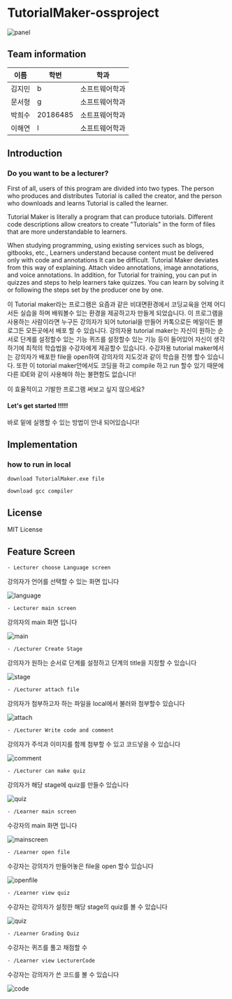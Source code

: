 # TutorialMaker-ossproject
![panel](https://ifh.cc/g/vXTm0d.jpg)

## Team information
|이름|학번|학과|
|---|---|---|
| 김지민 | b |소프트웨어학과|
| 문서형 | g |소프트웨어학과|
| 박희수 | 20186485 |소트프웨어학과|
| 이해연 | l |소프트웨어학과|

## Introduction
### Do you want to be a lecturer?
First of all, users of this program are divided into two types. The person who produces and distributes Tutorial is called the creator, and the person who downloads and learns Tutorial is called the learner.

Tutorial Maker is literally a program that can produce tutorials.
Different code descriptions allow creators to create "Tutorials" in the form of files that are more understandable to learners.

When studying programming, using existing services such as blogs, gitbooks, etc.,
Learners understand because content must be delivered only with code and annotations
It can be difficult. Tutorial Maker deviates from this way of explaining.
Attach video annotations, image annotations, and voice annotations.
In addition, for Tutorial for training, you can put in quizzes and steps to help learners take quizzes.
You can learn by solving it or following the steps set by the producer one by one.

이 Tutorial maker라는 프로그램은 요즘과 같은 비대면환경에서 코딩교육을 언제 어디서든 실습을 하며 배워볼수 있는 환경을 제공하고자 만들게 되었습니다.
이 프로그램을 사용하는 사람이라면 누구든 강의자가 되어 tutorial을 만들어 카톡으로든 메일이든 블로그든 모든곳에서 배포 할 수 있습니다.
강의자용 tutorial maker는 자신이 원하는 순서로 단계를 설정할수 있는 기능 퀴즈를 설정할수 있는 기능 등이 들어있어 자신이 생각하기에 최적의 학습법을 수강자에게 제공할수 있습니다.
수강자용 tutorial maker에서는 강의자가 배포한 file을 open하여 강의자의 지도것과 같이 학습을 진행 할수 있습니다. 또한 이 totorial maker안에서도 코딩을 하고 compile 하고 run 할수 있기 때문에 다른 IDE와 같이 사용해야 하는 불편함도 없습니다! 

이 효율적이고 기발한 프로그램 써보고 싶지 않으세요? 
#### Let's get started !!!!!

바로 밑에 실행할 수 있는 방법이 안내 되어있습니다!

## Implementation
### how to run in local
```
download TutorialMaker.exe file
```
```
download gcc compiler
```

## License
MIT License


## Feature Screen
`- Lecturer choose Language screen`

강의자가 언어를 선택할 수 있는 화면 입니다

![language](https://user-images.githubusercontent.com/63408866/173237120-9d63990d-97ed-474c-a374-17ad82e9fc2e.png)

`- Lecturer main screen`

강의자의 main 화면 입니다

![main](https://user-images.githubusercontent.com/63408866/173237124-44a0a8f9-498a-41b6-87e6-1f5e897dd5c0.png)

`- /Lecturer Create Stage`

강의자가 원하는 순서로 단계를 설정하고 단계의 title을 지정할 수 있습니다

![stage](https://user-images.githubusercontent.com/63408866/173237129-44d901b3-9d00-4ad8-8e73-b9b792a7d5db.png)


`- /Lecturer attach file`

강의자가 첨부하고자 하는 파일을 local에서 불러와 첨부할수 있습니다

![attach](https://user-images.githubusercontent.com/63408866/173237124-44a0a8f9-498a-41b6-87e6-1f5e897dd5c0.png)

`- /Lecturer Write code and comment`

강의자가 주석과 이미지를 함께 첨부할 수 있고 코드넣을 수 있습니다

![comment](https://user-images.githubusercontent.com/63408866/173237124-44a0a8f9-498a-41b6-87e6-1f5e897dd5c0.png)

`- /Lecturer can make quiz`

강의자가 해당 stage에 quiz를 만들수 있습니다

![quiz](https://user-images.githubusercontent.com/63408866/173237140-168169b7-7acd-4d43-9c1a-2ab7fe8d533a.png)

`- /Learner main screen`

수강자의 main 화면 입니다

![mainscreen](https://ifh.cc/g/x8Diii.png)

`- /Learner open file`

수강자는 강의자가 만들어놓은 file을 open 할수 있습니다

![openfile](https://ifh.cc/g/aNHgvk.png)

`- /Learner view quiz`

수강자는 강의자가 설정한 해당 stage의 quiz를 볼 수 있습니다

![quiz](https://ifh.cc/g/i9xKYV.png)

`- /Learner Grading Quiz`

수강자는 퀴즈를 풀고 채점할 수 

`- /Learner view LecturerCode`

수강자는 강의자가 쓴 코드를 볼 수 있습니다

![code](https://ifh.cc/g/FM01hC.png)
